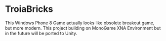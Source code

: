 TroiaBricks
===========

This Windows Phone 8 Game actually looks like obsolete breakout game, but more modern.
This project building on MonoGame XNA Environment but in the future will be ported to Unity.
